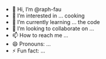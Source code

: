 - 👋 Hi, I’m @raph-fau
- 👀 I’m interested in ... cooking
- 🌱 I’m currently learning ... the code
- 💞️ I’m looking to collaborate on ... 
- 📫 How to reach me ...
- 😄 Pronouns: ...
- ⚡ Fun fact: ...

<!---
raph-fau/raph-fau is a ✨ special ✨ repository because its `README.md` (this file) appears on your GitHub profile.
You can click the Preview link to take a look at your changes.
--->
